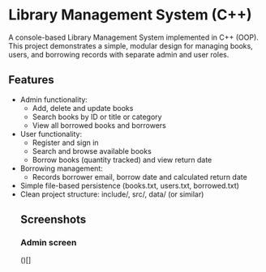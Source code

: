 # Library Management System (C++)

A console-based Library Management System implemented in C++ (OOP).  
This project demonstrates a simple, modular design for managing books, users, and borrowing records with separate admin and user roles.

## Features
- Admin functionality:
  - Add, delete and update books
  - Search books by ID or title or category
  - View all borrowed books and borrowers
- User functionality:
  - Register and sign in
  - Search and browse available books
  - Borrow books (quantity tracked) and view return date
- Borrowing management:
  - Records borrower email, borrow date and calculated return date
- Simple file-based persistence (books.txt, users.txt, borrowed.txt)
- Clean project structure: include/, src/, data/ (or similar)
  ## Screenshots
  ### Admin screen
  ()[]
  
